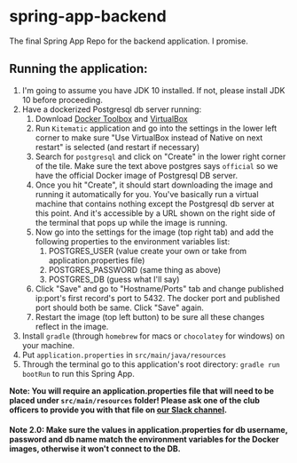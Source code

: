 # spring-app-backend
The final Spring App Repo for the backend application. I promise.


## Running the application:
1. I'm going to assume you have JDK 10 installed. If not, please install JDK 10 before proceeding.
2. Have a dockerized Postgresql db server running:
    1. Download [Docker Toolbox](https://docs.docker.com/toolbox/) and [VirtualBox](https://www.virtualbox.org/)
    2. Run `Kitematic` application and go into the settings in the lower left corner to make sure 
       "Use VirtualBox instead of Native on next restart" is selected (and restart if necessary)
    3. Search for `postgresql` and click on "Create" in the lower right corner of the tile. 
       Make sure the text above postgres says `official` so we have the official Docker image of Postgresql DB server.
    4. Once you hit "Create", it should start downloading the image and running it automatically for you. 
       You've basically run a virtual machine that contains nothing except the Postgresql db server at this point. And it's accessible by a URL shown on the right side of the terminal that pops up while the image is running.
    5. Now go into the settings for the image (top right tab) and add the following properties to the environment variables list:
        1. POSTGRES_USER (value create your own or take from application.properties file)
        2. POSTGRES_PASSWORD (same thing as above)
        3. POSTGRES_DB (guess what I'll say)
    6. Click "Save" and go to "Hostname/Ports" tab and change published ip:port's first record's port to 5432. The docker port and published port should both be same. Click "Save" again.
    7. Restart the image (top left button) to be sure all these changes reflect in the image.
3. Install `gradle` (through `homebrew` for macs or `chocolatey` for windows) on your machine.
4. Put `application.properties` in `src/main/java/resources`
4. Through the terminal go to this application's root directory: `gradle run bootRun` to run this Spring App.

__Note: You will require an application.properties file that will need to be placed under `src/main/resources` folder! 
Please ask one of the club officers to provide you with that file on [our Slack channel](ccsu-project-xenon.slack.com).__

#### __Note 2.0: Make sure the values in application.properties for db username, password and db name match the environment variables for the Docker images, otherwise it won't connect to the DB.__ 